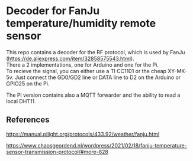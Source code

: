 # Decoder for FanJu temperature/humidity remote sensor

This repo contains a decoder for the RF protocol, which is used by FanJu (https://de.aliexpress.com/item/32858575543.html).  
There a 2 implementations, one for Arduino and one for the Pi.  
To recieve the signal, you can either use a TI CC1101 or the cheap XY-MK-5v.
Just connect the GD0/GD2 line or DATA line to D2 on the Arduino or GPIO25 on the Pi.

The Pi version contains also a MQTT forwarder and the ability to read a local DHT11.

## References

https://manual.pilight.org/protocols/433.92/weather/fanju.html

https://www.chaosgeordend.nl/wordpress/2021/02/18/fanju-temperature-sensor-transmission-protocol/#more-828